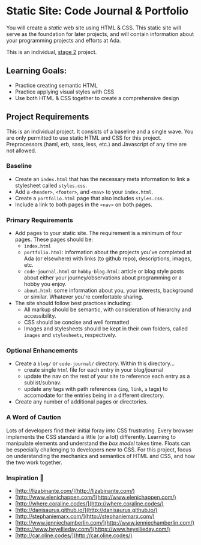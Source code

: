 # Static Site: Code Journal & Portfolio

You will create a _static_ web site using HTML & CSS. This static site will serve as the foundation for later projects, and will contain information about your programming projects and efforts at Ada.

This is an individual, [stage 2](https://github.com/Ada-Developers-Academy/pedagogy/blob/master/rule-of-three.md) project.

## Learning Goals:
- Practice creating semantic HTML
- Practice applying visual styles with CSS
- Use both HTML & CSS together to create a comprehensive design

## Project Requirements
This is an individual project. It consists of a baseline and a single wave. You are only permitted to use static HTML and CSS for this project. Preprocessors (haml, erb, sass, less, etc.) and Javascript of any time are not allowed.

### Baseline
- Create an `index.html` that has the necessary meta information to link a stylesheet called `styles.css`.
- Add a `<header>`, `<footer>`, and `<nav>` to your `index.html`.
- Create a `portfolio.html` page that also includes `styles.css`.
- Include a link to both pages in the `<nav>` on both pages.

### Primary Requirements
- Add pages to your static site. The requirement is a minimum of four pages. These pages should be:
    - `index.html`
    - `portfolio.html`: information about the projects you've completed at Ada (or elsewhere) with links (to github repo), descriptions, images, etc.
    - `code-journal.html` or `hobby-blog.html`: article or blog style posts about either your journey/observations about programming or a hobby you enjoy.
    - `about.html`: some information about you, your interests, background or similar. Whatever you're comfortable sharing.
- The site should follow best practices including:
  - All markup should be semantic, with consideration of hierarchy and accessibility.
  - CSS should be concise and well formatted
  - Images and stylesheets should be kept in their own folders, called `images` and `stylesheets`, respectively.

### Optional Enhancements
- Create a `blog/` or `code-journal/` directory. Within this directory...
  - create single `html` file for each entry in your blog/journal
  - update the nav on the rest of your site to reference each entry as a sublist/subnav.
  - update any tags with path references (`img`, `link`, `a` tags) to accomodate for the entries being in a different directory.
- Create any number of additional pages or directories.

### A Word of Caution
Lots of developers find their initial foray into CSS frustrating. Every browser implements the CSS standard a little (or a lot) differently. Learning to manipulate elements and understand the _box model_ takes time. Floats can be especially challenging to developers new to CSS. For this project, focus on understanding the mechanics and semantics of HTML and CSS, and how the two work together.

### Inspiration 👯
- [http://lizabinante.com/](http://lizabinante.com/)
- [http://www.elenichappen.com/](http://www.elenichappen.com/)
- [http://where.coraline.codes/](http://where.coraline.codes/)
- [http://danisaurus.github.io/](http://danisaurus.github.io/)
- [http://stephaniemarx.com/](http://stephaniemarx.com/)
- [http://www.jenniechamberlin.com/](http://www.jenniechamberlin.com/)
- [https://www.heyellieday.com/](https://www.heyellieday.com/)
- [http://car.oline.codes/](http://car.oline.codes/)
